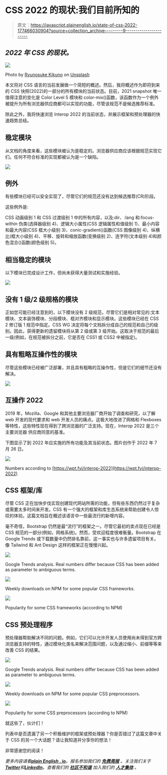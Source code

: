 # CSS 2022 的现状:我们目前所知的

> 原文：<https://javascript.plainenglish.io/state-of-css-2022-177466030904?source=collection_archive---------9----------------------->

## *2022 年 CSS 的现状。*

![](img/4bdc380124c7132767436ee668dbc562.png)

Photo by [Ryunosuke Kikuno](https://unsplash.com/@ryunosuke_kikuno?utm_source=medium&utm_medium=referral) on [Unsplash](https://unsplash.com?utm_source=medium&utm_medium=referral)

本文将对 CSS 语言的当前发展做一个简短的概述。然后，我将概述作为即将到来的 CSS 快照(2022)的一部分的所有模块的当前状态。目前，2021 snapshot 唯一值得注意的变化是 Color Level 5 模块和 color-mix()函数，该函数作为一个例外被提升为所有浏览器供应商都可以实现的功能，尽管该规范不是候选推荐标准。

除此之外，我将快速浏览 Interop 2022 的当前状态，并展示框架和预处理器的快速趋势总结。

## 稳定模块

从文档的角度来看，这些模块被认为是稳定的。浏览器供应商应该根据规范实现它们。任何不符合标准的实现都被认为是一个缺陷。

![](img/003bbf66cd414be3a54040091323c628.png)

## 例外

有些模块已经可以安全实现了，尽管它们的规范还没有达到候选推荐(CR)阶段。

这些例外是:

CSS 动画级别 1 和 CSS 过渡级别 1 中的所有内容，以及:dir、:lang 和:focus-within 伪类(选择器级别 4)、逻辑大小属性(CSS 逻辑属性和值级别 1)、最小内容和最大内容(CSS 框大小级别 3)、conic-gradient()函数(CSS 图像级别 4)、纵横比(框大小级别 4)、平移、旋转和缩放函数(变换级别 2)、连字符(文本级别 4)和颜色混合()函数(颜色级别 5)。

## 相当稳定的模块

以下模块已完成设计工作，但尚未获得大量测试和实施经验。

![](img/0b6bdc04653322151ea5cd44d775e652.png)

## 没有 1 级/2 级规格的模块

正如您可能已经注意到的，以下模块没有 2 级规范，尽管它们是相对常见的:文本模块、文本装饰模块、分段模块、框对齐模块和显示模块。这些模块已经在 CSS 2 修订版 1 规范中指定。CSS WG 决定将每个文档拆分成自己的规范和自己的级别。因此，获得更新的遗留模块将从第 2 级或第 3 级开始。这取决于规范的最后一级(例如，在规范被拆分之前，它是否在 CSS1 或 CSS2 中被指定)。

## 具有粗略互操作性的模块

尽管这些模块已经被广泛部署，并且具有粗略的互操作性，但是它们的细节还没有解决。

![](img/c9b48fa3bd1b95be03f485c3f2fe7803.png)

## 互操作 2022

2019 年，Mozilla、Google 和其他主要浏览器厂商开始了调查和研究，以了解 web 开发的现代要求和 web 开发人员的痛点。这极大地改进了网格和 Flexboxes 等特性，这些特性现在得到了跨浏览器的广泛支持。现在，Interop 2022 是三个主要浏览器
供应商同意的基准。

下图显示了到 2022 年应实施的所有功能及其当前状态。图片创作于 2022 年 7 月 26 日。

![](img/8f51f87de450c6590be372c2ad0a1786.png)

Numbers according to [https://wpt.fyi/interop-2022](https://wpt.fyi/interop-2022)

## CSS 框架/库

尽管 CSS 正在加快步伐实现创建现代网站所需的功能，但有些东西仍然过于复杂或需要太多时间来开发。CSS 有一个强大的框架和库生态系统来帮助创建令人惊叹的体验。这篇文档旨在概述该语言中一些最流行的新增内容。

毫不奇怪，Bootstrap 仍然是最“流行”的框架之一。尽管它最初的卖点现在已经是 CSS 规范的一部分(例如，网格系统)。然而，受欢迎程度很难衡量。Bootstrap 在 Google Trends 或下载数量中仍然排名靠前，这一事实也与许多遗留项目有关。像 Tailwind 和 Ant Design 这样的框架正在慢慢兴起。

![](img/2d0657f8118a20896cb7306e838c9451.png)

Google Trends analysis. Real numbers differ because CSS has been added as
parameter to ambiguous terms.

![](img/783f3a9bfc07aa93b26218bda6abb88f.png)

Weekly downloads on NPM for some popular CSS frameworks.

![](img/04dabcd1af6fc01de265fc3f2a3af8d4.png)

Popularity for some CSS frameworks (according to NPM)

## CSS 预处理程序

预处理器帮助解决不同的问题。例如，它们可以允许开发人员使用尚未得到官方跨浏览器支持的特性，通过模块化类名来解决范围问题，以及通过缩小、前缀等等来改善 CSS 的结果。

![](img/60cca4f708106f6e860a0a2cda1518df.png)

Google Trends analysis. Real numbers differ because CSS has been added as
parameter to ambiguous terms.

![](img/cdcb5421a56d5ea644cbf4e0b461dad4.png)

Weekly downloads on NPM for some popular CSS preprocessors.

![](img/c0bfd64b76eb255a694361756a4ca122.png)

Popularity for some CSS preprocessors (according to NPM)

就这些了，伙计们！

列表中是否遗漏了另一个积极维护的框架或预处理器？你是否错过了这篇文章中关于 CSS 的另一个大话题？请让我知道并分享你的想法！

非常感谢您的阅读！

*更多内容请看*[***plain English . io***](https://plainenglish.io/)*。报名参加我们的* [***免费周报***](http://newsletter.plainenglish.io/) *。关注我们关于*[***Twitter***](https://twitter.com/inPlainEngHQ)*和*[***LinkedIn***](https://www.linkedin.com/company/inplainenglish/)*。查看我们的* [***社区不和谐***](https://discord.gg/GtDtUAvyhW) *加入我们的* [***人才集体***](https://inplainenglish.pallet.com/talent/welcome) *。*